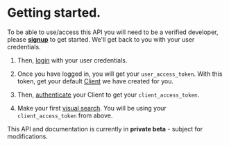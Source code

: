 
# Getting started.

To be able to use/access this API you will need to be a verified developer, please **[signup](https://markable.ai/signup)** to get started. We'll get back to you with your user credentials.

1. Then, [login](#user-authentication) with your user credentials.

2. Once you have logged in, you will get your `user_access_token`. With this token, get your default [Client](#get-user-and-client) we have created for you.

3. Then, [authenticate](#client-authentication) your Client to get your `client_access_token`.

4. Make your first [visual search](#search). You will be using your `client_access_token` from above.

This API and documentation is currently in **private beta** - subject for modifications.




